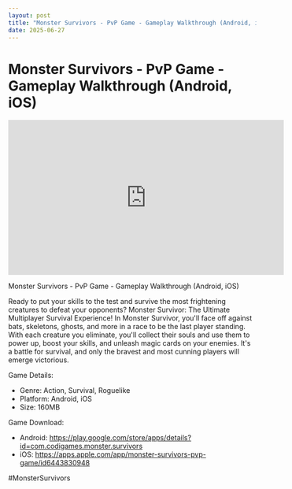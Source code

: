 ```yaml
---
layout: post
title: "Monster Survivors - PvP Game - Gameplay Walkthrough (Android, iOS)"
date: 2025-06-27
---
```


<h1>Monster Survivors - PvP Game - Gameplay Walkthrough (Android, iOS)</h1>

<iframe width="560" height="315" src="https://www.youtube.com/embed/gUPC0DK_mSY" frameborder="0" allowfullscreen></iframe>

<p>Monster Survivors - PvP Game - Gameplay Walkthrough (Android, iOS)

Ready to put your skills to the test and survive the most frightening creatures to defeat your opponents? Monster Survivor: The Ultimate Multiplayer Survival Experience! In Monster Survivor, you'll face off against bats, skeletons, ghosts, and more in a race to be the last player standing. With each creature you eliminate, you'll collect their souls and use them to power up, boost your skills, and unleash magic cards on your enemies. It's a battle for survival, and only the bravest and most cunning players will emerge victorious.

Game Details:

- Genre: Action, Survival, Roguelike
- Platform: Android, iOS
- Size: 160MB

Game Download:

- Android: https://play.google.com/store/apps/details?id=com.codigames.monster.survivors
- iOS: https://apps.apple.com/app/monster-survivors-pvp-game/id6443830948

#MonsterSurvivors</p>
